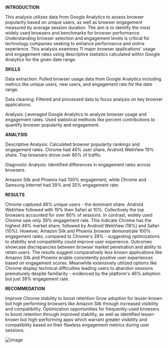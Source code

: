 **iNTRODUCTION**

This analysis utilizes data from Google Analytics to assess browser popularity based on unique users, as well as browser engagement measured by average session duration. 
The aim is to identify the most widely used browsers and benchmarks for browser performance.
Understanding browser selection and engagement levels is critical for technology companies seeking to enhance performance and online experience. 
This analysis examines 11 major browser applications' usage and engagement rates using descriptive statistics calculated within Google Analytics for the given date range.

**SKILLS**

Data extraction: Pulled browser usage data from Google Analytics including metrics like unique users, new users, and engagement rate for the date range.

Data cleaning: Filtered and processed data to focus analysis on key browser applications.

Analysis: Leveraged Google Analytics to analyze browser usage and engagement rates. Used statistical methods like percent contributions to quantify browser popularity and engagement.

**ANALYSIS**

Descriptive Analysis: Calculated browser popularity rankings and engagement rates. Chrome had 46% user share, Android WebView 19% share. Top browsers drove over 80% of traffic.

Diagnostic Analysis: Identified differences in engagement rates across browsers. 

Amazon Silk and Phoenix had 100% engagement, while Chrome and Samsung Internet had 39% and 35% engagement rate.



**RESULTS**

Chrome captured 46% unique users - the dominant share. Android WebView followed with 19% then Safari at 10%. Collectively the top browsers accounted for over 80% of sessions.
In contrast, widely used Chrome saw only 39% engagement rate.
This indicate Chrome has the highest 46% market share, followed by Android WebView (19%) and Safari (10%). 
However, Amazon Silk and Phoenix browser demonstrate 100% engagement rates, compared to Chrome's 39% - suggesting optimizations to stability and compatibility could improve user experience.
Outcomes showcase discrepancies between browser market penetration and ability to retain users. 
The results suggest comparatively less known applications like Amazon Silk and Phoenix enable consistently positive user experiences based on engagement scores. 
Meanwhile extensively utilized options like Chrome display technical difficulties leading users to abandon sessions prematurely despite familiarity - evidenced by the platform's 46% adoption but just 
39% engagement rate.

**RECOMMEDATION**

Improve Chrome stability to boost retention
Grow adoption for lesser-known but high performing browsers like Amazon Silk through increased visibility and compatibility.
Optimization opportunities for frequently-used browsers to boost retention through improved stability, as well as identified lesser-known but high-performing apps which warrant greater visibility and compatibility based on 
their flawless engagement metrics during user sessions.

![image](https://github.com/julietidika/julietidika-Browser-Appraisal-performance-Analysis--Google-Analytics-4/assets/148558224/4e9e870e-ba4e-4aba-88ef-ec802c55089c)

